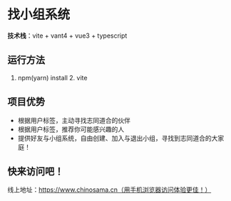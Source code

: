 # 找小组系统
**技术栈**：vite + vant4 + vue3 + typescript
## 运行方法
1. npm(yarn) install   2. vite
## 项目优势
- 根据用户标签，主动寻找志同道合的伙伴
- 根据用户标签，推荐你可能感兴趣的人
- 提供好友与小组系统，自由创建、加入与退出小组，寻找到志同道合的大家庭！
## 快来访问吧！
线上地址：https://www.chinosama.cn（用手机浏览器访问体验更佳！）
